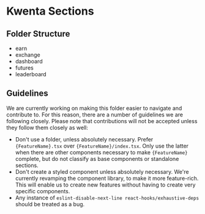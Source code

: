 # Kwenta Sections

## Folder Structure

- earn
- exchange
- dashboard
- futures
- leaderboard

## Guidelines

We are currently working on making this folder easier to navigate and contribute to. For this reason, there are a number of guidelines we are following closely. Please note that contributions will not be accepted unless they follow them closely as well:

- Don't use a folder, unless absolutely necessary. Prefer `{FeatureName}.tsx` over `{FeatureName}/index.tsx`. Only use the latter when there are other components necessary to make `{FeatureName}` complete, but do not classify as base components or standalone sections.
- Don't create a styled component unless absolutely necessary. We're currently revamping the component library, to make it more feature-rich. This will enable us to create new features without having to create very specific components.
- Any instance of `eslint-disable-next-line react-hooks/exhaustive-deps` should be treated as a bug.
